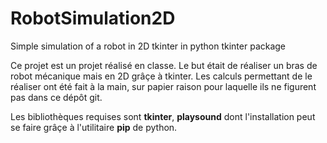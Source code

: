 # RobotSimulation2D
Simple simulation of a robot in 2D tkinter in python tkinter package

Ce projet est un projet réalisé en classe.
Le but était de réaliser un bras de robot mécanique mais en 2D grâçe à tkinter.
Les calculs permettant de le réaliser ont été fait à la main, sur papier raison pour
laquelle ils ne figurent pas dans ce dépôt git.

Les bibliothèques requises sont **tkinter**, **playsound** dont l'installation peut 
se faire grâçe à l'utilitaire **pip** de python.
